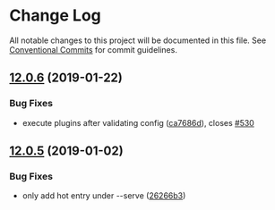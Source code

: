 # Change Log

All notable changes to this project will be documented in this file.
See [Conventional Commits](https://conventionalcommits.org) for commit guidelines.

## [12.0.6](https://github.com/egoist/poi/compare/@poi/plugin-vue-static@12.0.5...@poi/plugin-vue-static@12.0.6) (2019-01-22)

### Bug Fixes

- execute plugins after validating config ([ca7686d](https://github.com/egoist/poi/commit/ca7686d)), closes [#530](https://github.com/egoist/poi/issues/530)

## [12.0.5](https://github.com/egoist/poi/compare/@poi/plugin-vue-static@12.0.4...@poi/plugin-vue-static@12.0.5) (2019-01-02)

### Bug Fixes

- only add hot entry under --serve ([26266b3](https://github.com/egoist/poi/commit/26266b3))
